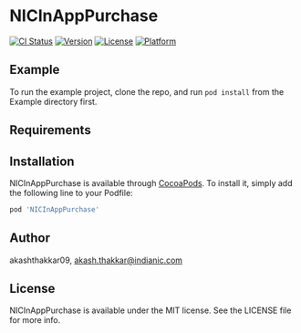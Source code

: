 # NICInAppPurchase

[![CI Status](http://img.shields.io/travis/akashthakkar09/NICInAppPurchase.svg?style=flat)](https://travis-ci.org/akashthakkar09/NICInAppPurchase)
[![Version](https://img.shields.io/cocoapods/v/NICInAppPurchase.svg?style=flat)](http://cocoapods.org/pods/NICInAppPurchase)
[![License](https://img.shields.io/cocoapods/l/NICInAppPurchase.svg?style=flat)](http://cocoapods.org/pods/NICInAppPurchase)
[![Platform](https://img.shields.io/cocoapods/p/NICInAppPurchase.svg?style=flat)](http://cocoapods.org/pods/NICInAppPurchase)

## Example

To run the example project, clone the repo, and run `pod install` from the Example directory first.

## Requirements

## Installation

NICInAppPurchase is available through [CocoaPods](http://cocoapods.org). To install
it, simply add the following line to your Podfile:

```ruby
pod 'NICInAppPurchase'
```

## Author

akashthakkar09, akash.thakkar@indianic.com

## License

NICInAppPurchase is available under the MIT license. See the LICENSE file for more info.
